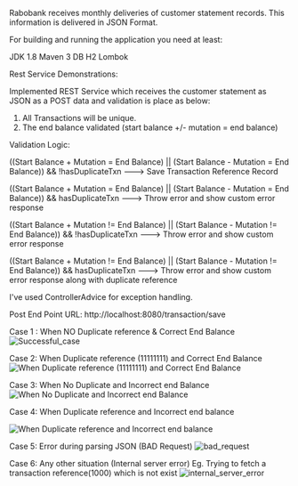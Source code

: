 Rabobank receives monthly deliveries of customer statement records. This information is delivered in JSON Format.

For building and running the application you need at least:

JDK 1.8
Maven 3
DB H2
Lombok

Rest Service Demonstrations:

Implemented REST Service which receives the customer statement as JSON as a POST data and validation is place as below:
1.	All Transactions will be unique.
2.	The end balance validated (start balance +/- mutation = end balance)

Validation Logic:

((Start Balance + Mutation = End Balance) || (Start Balance - Mutation = End Balance)) && !hasDuplicateTxn  ---> Save Transaction Reference Record

((Start Balance + Mutation = End Balance) || (Start Balance - Mutation = End Balance)) && hasDuplicateTxn  ---> Throw error and show custom error response

((Start Balance + Mutation != End Balance) || (Start Balance - Mutation != End Balance)) && !hasDuplicateTxn  ---> Throw error and show custom error response

((Start Balance + Mutation != End Balance) || (Start Balance - Mutation != End Balance)) && hasDuplicateTxn  ---> Throw error and show custom error response along with duplicate reference


I've used ControllerAdvice for exception handling.



Post End Point URL: http://localhost:8080/transaction/save

Case 1 : When NO Duplicate reference & Correct End Balance
![Successful_case](https://user-images.githubusercontent.com/41251660/129365153-2bb515cc-9eee-4e1d-8e3d-0d89e5cd3ede.png)

Case 2: When Duplicate reference (11111111) and Correct End Balance 
![When Duplicate reference (11111111) and Correct End Balance](https://user-images.githubusercontent.com/41251660/129365332-5379d2e7-a300-4f24-9f43-4e9d4532ebfe.png)

Case 3: When No Duplicate and Incorrect end Balance
![When No Duplicate and Incorrect end Balance](https://user-images.githubusercontent.com/41251660/129365426-0ff8207a-c20e-4717-b8d3-e4c50f816f3c.png)

Case 4: When Duplicate reference and Incorrect end balance

![When Duplicate reference and Incorrect end balance](https://user-images.githubusercontent.com/41251660/129365496-f9fa80d2-2364-48d9-94b1-5cc237ac31f1.png)

Case 5: Error during parsing JSON (BAD Request)
![bad_request](https://user-images.githubusercontent.com/41251660/129365567-b1f14134-2867-43ee-ada1-74e609238ebc.png)

Case 6: Any other situation (Internal server error)
Eg. Trying to fetch a transaction reference(1000) which is not exist
![internal_server_error](https://user-images.githubusercontent.com/41251660/129365643-98e0c4e7-1174-41dc-8c91-2d7cc8e1bdf0.png)

